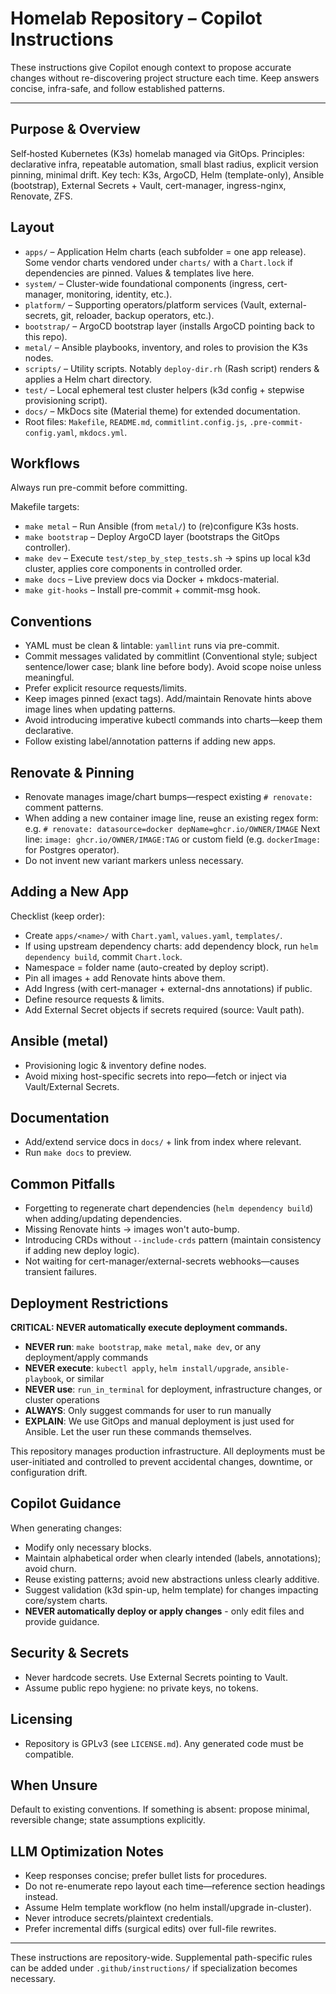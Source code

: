 # Homelab Repository – Copilot Instructions

These instructions give Copilot enough context to propose accurate changes without re-discovering
project structure each time. Keep answers concise, infra-safe, and follow established patterns.

---

## Purpose & Overview

Self‑hosted Kubernetes (K3s) homelab managed via GitOps. Principles: declarative infra, repeatable
automation, small blast radius, explicit version pinning, minimal drift. Key tech: K3s, ArgoCD, Helm
(template-only), Ansible (bootstrap), External Secrets + Vault, cert-manager, ingress-nginx,
Renovate, ZFS.

## Layout

- `apps/` – Application Helm charts (each subfolder = one app release). Some vendor charts vendored
  under `charts/` with a `Chart.lock` if dependencies are pinned. Values & templates live here.
- `system/` – Cluster-wide foundational components (ingress, cert-manager, monitoring, identity,
  etc.).
- `platform/` – Supporting operators/platform services (Vault, external-secrets, git, reloader,
  backup operators, etc.).
- `bootstrap/` – ArgoCD bootstrap layer (installs ArgoCD pointing back to this repo).
- `metal/` – Ansible playbooks, inventory, and roles to provision the K3s nodes.
- `scripts/` – Utility scripts. Notably `deploy-dir.rh` (Rash script) renders & applies a Helm chart
  directory.
- `test/` – Local ephemeral test cluster helpers (k3d config + stepwise provisioning script).
- `docs/` – MkDocs site (Material theme) for extended documentation.
- Root files: `Makefile`, `README.md`, `commitlint.config.js`, `.pre-commit-config.yaml`,
  `mkdocs.yml`.

## Workflows

Always run pre-commit before committing.

Makefile targets:

- `make metal` – Run Ansible (from `metal/`) to (re)configure K3s hosts.
- `make bootstrap` – Deploy ArgoCD layer (bootstraps the GitOps controller).
- `make dev` – Execute `test/step_by_step_tests.sh` → spins up local k3d cluster, applies core
  components in controlled order.
- `make docs` – Live preview docs via Docker + mkdocs-material.
- `make git-hooks` – Install pre-commit + commit-msg hook.

## Conventions

- YAML must be clean & lintable: `yamllint` runs via pre-commit.
- Commit messages validated by commitlint (Conventional style; subject sentence/lower case; blank
  line before body). Avoid scope noise unless meaningful.
- Prefer explicit resource requests/limits.
- Keep images pinned (exact tags). Add/maintain Renovate hints above image lines when updating
  patterns.
- Avoid introducing imperative kubectl commands into charts—keep them declarative.
- Follow existing label/annotation patterns if adding new apps.

## Renovate & Pinning

- Renovate manages image/chart bumps—respect existing `# renovate:` comment patterns.
- When adding a new container image line, reuse an existing regex form: e.g.
  `# renovate: datasource=docker depName=ghcr.io/OWNER/IMAGE` Next line:
  `image: ghcr.io/OWNER/IMAGE:TAG` or custom field (e.g. `dockerImage:` for Postgres operator).
- Do not invent new variant markers unless necessary.

## Adding a New App

Checklist (keep order):

- Create `apps/<name>/` with `Chart.yaml`, `values.yaml`, `templates/`.
- If using upstream dependency charts: add dependency block, run `helm dependency build`, commit
  `Chart.lock`.
- Namespace = folder name (auto-created by deploy script).
- Pin all images + add Renovate hints above them.
- Add Ingress (with cert-manager + external-dns annotations) if public.
- Define resource requests & limits.
- Add External Secret objects if secrets required (source: Vault path).

## Ansible (metal)

- Provisioning logic & inventory define nodes.
- Avoid mixing host-specific secrets into repo—fetch or inject via Vault/External Secrets.

## Documentation

- Add/extend service docs in `docs/` + link from index where relevant.
- Run `make docs` to preview.

## Common Pitfalls

- Forgetting to regenerate chart dependencies (`helm dependency build`) when adding/updating
  dependencies.
- Missing Renovate hints → images won't auto-bump.
- Introducing CRDs without `--include-crds` pattern (maintain consistency if adding new deploy
  logic).
- Not waiting for cert-manager/external-secrets webhooks—causes transient failures.

## Deployment Restrictions

**CRITICAL: NEVER automatically execute deployment commands.**

- **NEVER run**: `make bootstrap`, `make metal`, `make dev`, or any deployment/apply commands
- **NEVER execute**: `kubectl apply`, `helm install/upgrade`, `ansible-playbook`, or similar
- **NEVER use**: `run_in_terminal` for deployment, infrastructure changes, or cluster operations
- **ALWAYS**: Only suggest commands for user to run manually
- **EXPLAIN**: We use GitOps and manual deployment is just used for Ansible. Let the user run these
  commands themselves.

This repository manages production infrastructure. All deployments must be user-initiated and
controlled to prevent accidental changes, downtime, or configuration drift.

## Copilot Guidance

When generating changes:

- Modify only necessary blocks.
- Maintain alphabetical order when clearly intended (labels, annotations); avoid churn.
- Reuse existing patterns; avoid new abstractions unless clearly additive.
- Suggest validation (k3d spin-up, helm template) for changes impacting core/system charts.
- **NEVER automatically deploy or apply changes** - only edit files and provide guidance.

## Security & Secrets

- Never hardcode secrets. Use External Secrets pointing to Vault.
- Assume public repo hygiene: no private keys, no tokens.

## Licensing

- Repository is GPLv3 (see `LICENSE.md`). Any generated code must be compatible.

## When Unsure

Default to existing conventions. If something is absent: propose minimal, reversible change; state
assumptions explicitly.

## LLM Optimization Notes

- Keep responses concise; prefer bullet lists for procedures.
- Do not re-enumerate repo layout each time—reference section headings instead.
- Assume Helm template workflow (no helm install/upgrade in-cluster).
- Never introduce secrets/plaintext credentials.
- Prefer incremental diffs (surgical edits) over full-file rewrites.

---

These instructions are repository-wide. Supplemental path-specific rules can be added under
`.github/instructions/` if specialization becomes necessary.

